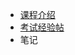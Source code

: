 - [课程介绍](docs/课内笔记/实训&实验/面向对象程序设计综合训练/README.md)
- [考试经验帖](docs/课内笔记/实训&实验/面向对象程序设计综合训练/考试经验帖.md)
- 笔记